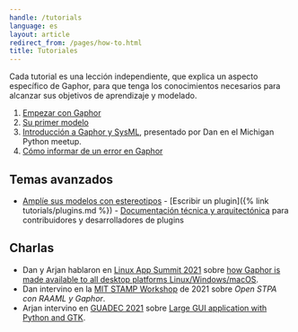 ```yaml
---
handle: /tutorials
language: es
layout: article
redirect_from: /pages/how-to.html
title: Tutoriales
---
```


Cada tutorial es una lección independiente, que explica un aspecto
específico de Gaphor, para que tenga los conocimientos necesarios para
alcanzar sus objetivos de aprendizaje y modelado.

1. <a href="get-started-with-gaphor">Empezar con Gaphor</a>
2. <a href="your-first-model">Su primer modelo</a>
3. <i class="fab fa-youtube"></i> [Introducción a Gaphor y
SysML](https://www.youtube.com/watch?v=J1k9GTmYwkc), presentado por Dan en el
Michigan Python meetup.
4. <a href="report-bugs">Cómo informar de un error en Gaphor</a>


## Temas avanzados

- [Amplíe sus modelos con
estereotipos](https://gaphor.readthedocs.io/en/latest/stereotypes.html)  -
[Escribir un plugin]({% link tutorials/plugins.md %})  - [Documentación
técnica y arquitectónica](https://gaphor.readthedocs.io/)  para
contribuidores y desarrolladores de plugins

## Charlas

- Dan y Arjan hablaron en [Linux App Summit
  2021](https://linuxappsummit.org/)  sobre [how Gaphor is made available to
  all desktop platforms
  Linux/Windows/macOS](https://www.youtube.com/watch?v=vLwAT-TLmZU).
- Dan intervino en la [MIT STAMP
  Workshop](https://psas.scripts.mit.edu/home/2021-stamp-workshop-program/)
  de 2021 sobre _Open STPA con RAAML y Gaphor_.
- Arjan intervino en [GUADEC 2021](https://events.gnome.org/event/9/) sobre
  [Large GUI application with Python and
  GTK](https://events.gnome.org/event/9/contributions/188/).
